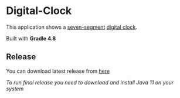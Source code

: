 # Digital-Clock

This application shows a [seven-segment](https://en.wikipedia.org/wiki/Seven-segment_display) [digital clock](https://en.wikipedia.org/wiki/Digital_clock).

Built with **Gradle 4.8**

## Release

You can download latest release from [here](https://github.com/irakliy01/Digital-Clock/releases)

*To run final release you need to download and install Java 11 on your system*
